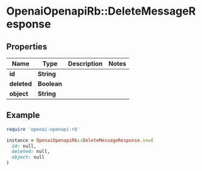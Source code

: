 # OpenaiOpenapiRb::DeleteMessageResponse

## Properties

| Name | Type | Description | Notes |
| ---- | ---- | ----------- | ----- |
| **id** | **String** |  |  |
| **deleted** | **Boolean** |  |  |
| **object** | **String** |  |  |

## Example

```ruby
require 'openai-openapi-rb'

instance = OpenaiOpenapiRb::DeleteMessageResponse.new(
  id: null,
  deleted: null,
  object: null
)
```


